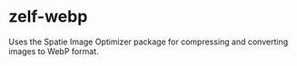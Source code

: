 # zelf-webp
 Uses the Spatie Image Optimizer package for compressing and converting images to WebP format.
